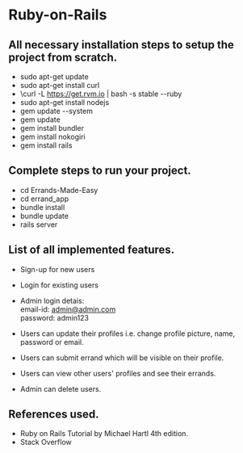 # Ruby-on-Rails
## All necessary installation steps to setup the project from scratch.
- sudo apt-get update
- sudo apt-get install curl
- \curl -L https://get.rvm.io | bash -s stable --ruby
- sudo apt-get install nodejs
- gem update --system
- gem update
- gem install bundler
- gem install nokogiri
- gem install rails

## Complete steps to run your project.
- cd Errands-Made-Easy
- cd errand_app
- bundle install
- bundle update
- rails server

## List of all implemented features.

- Sign-up for new users
- Login for existing users
- Admin login detais:
	 <br> email-id: admin@admin.com 
	 <br> password: admin123

- Users can update their profiles i.e. change profile picture, name, password or email.
- Users can submit errand which will be visible on their profile.
- Users can view other users' profiles and see their errands.
- Admin can delete users.

## References used.
- Ruby on Rails Tutorial by Michael Hartl 4th edition.
- Stack Overflow

